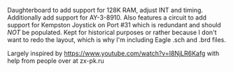 Daughterboard to add support for 128K RAM, adjust INT and timing. Additionally add support for AY-3-8910.
Also features a circuit to add support for Kempston Joystick on Port #31 which is redundant and should *NOT* be populated. Kept for historical purposes or rather because I don't want to redo the layout, which is why I'm including Eagle .sch and .brd files.

Largely inspired by https://www.youtube.com/watch?v=I8NjLR6Kafg with help from people over at zx-pk.ru

